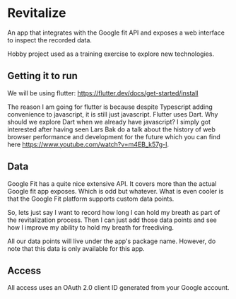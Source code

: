 # Revitalize

An app that integrates with the Google fit API and exposes a web interface to inspect the recorded data.

Hobby project used as a training exercise to explore new technologies.

## Getting it to run

We will be using flutter: https://flutter.dev/docs/get-started/install

The reason I am going for flutter is because despite Typescript adding convenience to javascript, it is still just javascript. Flutter uses Dart. Why should we explore Dart when we already have javascript? I simply got interested after having seen Lars Bak do a talk about the history of web browser performance and development for the future which you can find here https://www.youtube.com/watch?v=m4EB_k57g-I.

## Data 

Google Fit has a quite nice extensive API. It covers more than the actual Google fit app exposes. Which is odd but whatever. What is even cooler is that the Google Fit platform supports custom data points. 

So, lets just say I want to record how long I can hold my breath as part of the revitalization process. Then I can just add those data points and see how I improve my ability to hold my breath for freediving.

All our data points will live under the app's package name. However, do note that this data is only available for this app.

## Access

All access uses an OAuth 2.0 client ID generated from your Google account.

